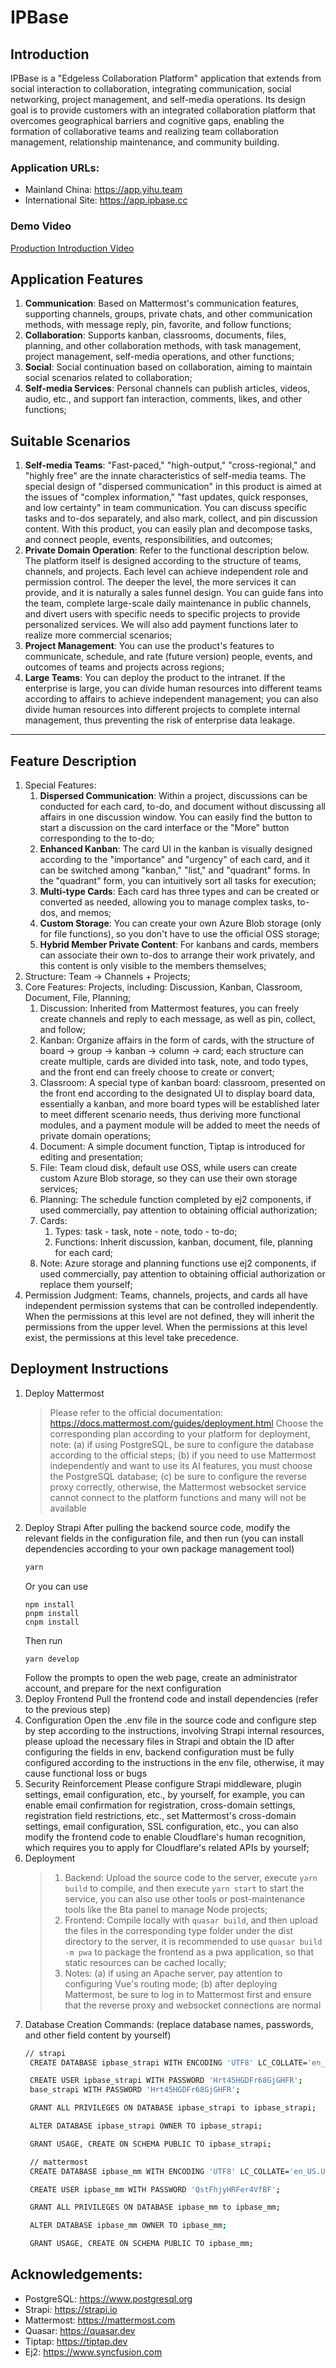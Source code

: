 # IPBase

## Introduction
IPBase is a "Edgeless Collaboration Platform" application that extends from social interaction to collaboration, integrating communication, social networking, project management, and self-media operations. Its design goal is to provide customers with an integrated collaboration platform that overcomes geographical barriers and cognitive gaps, enabling the formation of collaborative teams and realizing team collaboration management, relationship maintenance, and community building.

### Application URLs:
- Mainland China: https://app.yihu.team 
- International Site: https://app.ipbase.cc 

### Demo Video
[Production Introduction Video](https://www.youtube.com/watch?v=xP1KFOq4qN0)

## Application Features
1. **Communication**: Based on Mattermost's communication features, supporting channels, groups, private chats, and other communication methods, with message reply, pin, favorite, and follow functions;
2. **Collaboration**: Supports kanban, classrooms, documents, files, planning, and other collaboration methods, with task management, project management, self-media operations, and other functions;
3. **Social**: Social continuation based on collaboration, aiming to maintain social scenarios related to collaboration;
4. **Self-media Services**: Personal channels can publish articles, videos, audio, etc., and support fan interaction, comments, likes, and other functions;

## Suitable Scenarios
1. **Self-media Teams**: "Fast-paced," "high-output," "cross-regional," and "highly free" are the innate characteristics of self-media teams. The special design of "dispersed communication" in this product is aimed at the issues of "complex information," "fast updates, quick responses, and low certainty" in team communication. You can discuss specific tasks and to-dos separately, and also mark, collect, and pin discussion content. With this product, you can easily plan and decompose tasks, and connect people, events, responsibilities, and outcomes;
2. **Private Domain Operation**: Refer to the functional description below. The platform itself is designed according to the structure of teams, channels, and projects. Each level can achieve independent role and permission control. The deeper the level, the more services it can provide, and it is naturally a sales funnel design. You can guide fans into the team, complete large-scale daily maintenance in public channels, and divert users with specific needs to specific projects to provide personalized services. We will also add payment functions later to realize more commercial scenarios;
3. **Project Management**: You can use the product's features to communicate, schedule, and rate (future version) people, events, and outcomes of teams and projects across regions;
4. **Large Teams**: You can deploy the product to the intranet. If the enterprise is large, you can divide human resources into different teams according to affairs to achieve independent management; you can also divide human resources into different projects to complete internal management, thus preventing the risk of enterprise data leakage.

---

## Feature Description

1. Special Features:
   1. **Dispersed Communication**: Within a project, discussions can be conducted for each card, to-do, and document without discussing all affairs in one discussion window. You can easily find the button to start a discussion on the card interface or the "More" button corresponding to the to-do;
   2. **Enhanced Kanban**: The card UI in the kanban is visually designed according to the "importance" and "urgency" of each card, and it can be switched among "kanban," "list," and "quadrant" forms. In the "quadrant" form, you can intuitively sort all tasks for execution;
   3. **Multi-type Cards**: Each card has three types and can be created or converted as needed, allowing you to manage complex tasks, to-dos, and memos;
   4. **Custom Storage**: You can create your own Azure Blob storage (only for file functions), so you don't have to use the official OSS storage;
   5. **Hybrid Member Private Content**: For kanbans and cards, members can associate their own to-dos to arrange their work privately, and this content is only visible to the members themselves;
2. Structure: Team -> Channels + Projects;
3. Core Features: Projects, including: Discussion, Kanban, Classroom, Document, File, Planning;
   1. Discussion: Inherited from Mattermost features, you can freely create channels and reply to each message, as well as pin, collect, and follow;
   2. Kanban: Organize affairs in the form of cards, with the structure of board -> group -> kanban -> column -> card; each structure can create multiple, cards are divided into task, note, and todo types, and the front end can freely choose to create or convert;
   3. Classroom: A special type of kanban board: classroom, presented on the front end according to the designated UI to display board data, essentially a kanban, and more board types will be established later to meet different scenario needs, thus deriving more functional modules, and a payment module will be added to meet the needs of private domain operations;
   4. Document: A simple document function, Tiptap is introduced for editing and presentation;
   5. File: Team cloud disk, default use OSS, while users can create custom Azure Blob storage, so they can use their own storage services;
   6. Planning: The schedule function completed by ej2 components, if used commercially, pay attention to obtaining official authorization;
   7. Cards:
      1. Types: task - task, note - note, todo - to-do;
      2. Functions: Inherit discussion, kanban, document, file, planning for each card;
   8. Note: Azure storage and planning functions use ej2 components, if used commercially, pay attention to obtaining official authorization or replace them yourself;
4. Permission Judgment: Teams, channels, projects, and cards all have independent permission systems that can be controlled independently. When the permissions at this level are not defined, they will inherit the permissions from the upper level. When the permissions at this level exist, the permissions at this level take precedence.

## Deployment Instructions

1. Deploy Mattermost
   > Please refer to the official documentation: https://docs.mattermost.com/guides/deployment.html 
   > Choose the corresponding plan according to your platform for deployment, note: (a) if using PostgreSQL, be sure to configure the database according to the official steps; (b) if you need to use Mattermost independently and want to use its AI features, you must choose the PostgreSQL database; (c) be sure to configure the reverse proxy correctly, otherwise, the Mattermost websocket service cannot connect to the platform functions and many will not be available
2. Deploy Strapi
   After pulling the backend source code, modify the relevant fields in the configuration file, and then run (you can install dependencies according to your own package management tool)
   ```bash
   yarn
   ```
   Or you can use
   ```
   npm install
   pnpm install
   cnpm install
   ```
   Then run
   ```
   yarn develop
   ```
   Follow the prompts to open the web page, create an administrator account, and prepare for the next configuration
3. Deploy Frontend
   Pull the frontend code and install dependencies (refer to the previous step)
4. Configuration
   Open the .env file in the source code and configure step by step according to the instructions, involving Strapi internal resources, please upload the necessary files in Strapi and obtain the ID after configuring the fields in env, backend configuration must be fully configured according to the instructions in the env file, otherwise, it may cause functional loss or bugs
5. Security Reinforcement
   Please configure Strapi middleware, plugin settings, email configuration, etc., by yourself, for example, you can enable email confirmation for registration, cross-domain settings, registration field restrictions, etc., set Mattermost's cross-domain settings, email configuration, SSL configuration, etc., you can also modify the frontend code to enable Cloudflare's human recognition, which requires you to apply for Cloudflare's related APIs by yourself;
6. Deployment
   > 1. Backend: Upload the source code to the server, execute `yarn build` to compile, and then execute `yarn start` to start the service, you can also use other tools or post-maintenance tools like the Bta panel to manage Node projects;
   > 2. Frontend: Compile locally with `quasar build`, and then upload the files in the corresponding type folder under the dist directory to the server, it is recommended to use `quasar build -m pwa` to package the frontend as a pwa application, so that static resources can be cached locally;
   > 3. Notes: (a) if using an Apache server, pay attention to configuring Vue's routing mode; (b) after deploying Mattermost, be sure to log in to Mattermost first and ensure that the reverse proxy and websocket connections are normal
7. Database Creation Commands: (replace database names, passwords, and other field content by yourself)
   ```bash
   // strapi
    CREATE DATABASE ipbase_strapi WITH ENCODING 'UTF8' LC_COLLATE='en_US.UTF-8' LC_CTYPE='en_US.UTF-8' TEMPLATE=template0;

    CREATE USER ipbase_strapi WITH PASSWORD 'Hrt45HGDFr68GjGHFR';
    base_strapi WITH PASSWORD 'Hrt45HGDFr68GjGHFR';

    GRANT ALL PRIVILEGES ON DATABASE ipbase_strapi to ipbase_strapi;

    ALTER DATABASE ipbase_strapi OWNER TO ipbase_strapi;

    GRANT USAGE, CREATE ON SCHEMA PUBLIC TO ipbase_strapi;

    // mattermost
    CREATE DATABASE ipbase_mm WITH ENCODING 'UTF8' LC_COLLATE='en_US.UTF-8' LC_CTYPE='en_US.UTF-8' TEMPLATE=template0;

    CREATE USER ipbase_mm WITH PASSWORD 'QstFhjyHRFer4VfBF';

    GRANT ALL PRIVILEGES ON DATABASE ipbase_mm to ipbase_mm;

    ALTER DATABASE ipbase_mm OWNER TO ipbase_mm;

    GRANT USAGE, CREATE ON SCHEMA PUBLIC TO ipbase_mm;
   ```

## Acknowledgements:

- PostgreSQL: https://www.postgresql.org 
- Strapi: https://strapi.io 
- Mattermost: https://mattermost.com 
- Quasar: https://quasar.dev 
- Tiptap: https://tiptap.dev 
- Ej2: https://www.syncfusion.com


